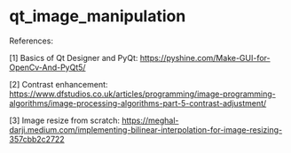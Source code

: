 # qt_image_manipulation

References:

[1] Basics of Qt Designer and PyQt:  https://pyshine.com/Make-GUI-for-OpenCv-And-PyQt5/

[2] Contrast enhancement: https://www.dfstudios.co.uk/articles/programming/image-programming-algorithms/image-processing-algorithms-part-5-contrast-adjustment/

[3] Image resize from scratch:  https://meghal-darji.medium.com/implementing-bilinear-interpolation-for-image-resizing-357cbb2c2722
